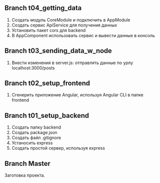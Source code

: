 ## Branch t04_getting_data
1. Создать модуль CoreModule и подключить в AppModule
2. Создать сервис ApiService для получения данных
3. Установить пакет cors для backend
4. В AppComponent использовать сервис и вывести данные в консоль

## Branch t03_sending_data_w_node
1. Внести изменения в server.js: отправлять данные по урлу localhost:3000/posts

## Branch t02_setup_frontend
1. Сгенерить приложение Angular, используя Angular CLI в папке frontend

## Branch t01_setup_backend
1. Создать папку backend
2. Создать package.json
3. Создать файл .gitignore 
4. Устаносить express
5. Создать простой сервер, используя express

## Branch Master
Заготовка проекта.

